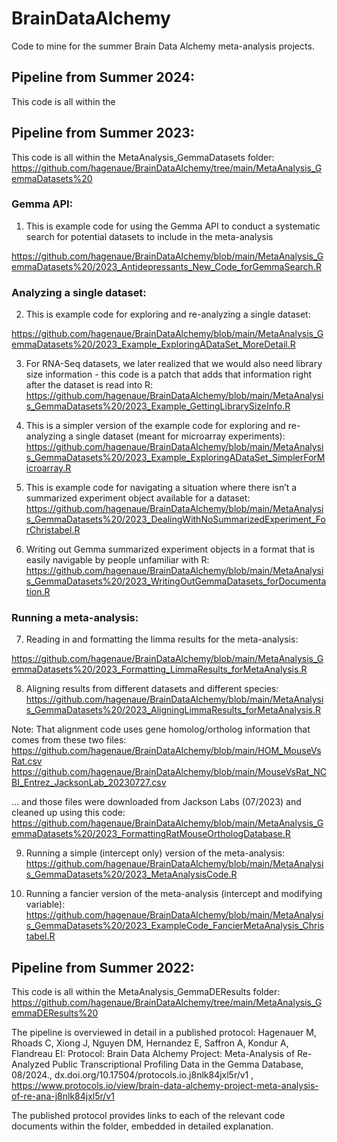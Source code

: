 # BrainDataAlchemy
Code to mine for the summer Brain Data Alchemy meta-analysis projects.


## Pipeline from Summer 2024:

This code is all within the


## Pipeline from Summer 2023:

This code is all within the MetaAnalysis_GemmaDatasets folder:
https://github.com/hagenaue/BrainDataAlchemy/tree/main/MetaAnalysis_GemmaDatasets%20

### Gemma API: 

1) This is example code for using the Gemma API to conduct a systematic search for potential datasets to include in the meta-analysis

https://github.com/hagenaue/BrainDataAlchemy/blob/main/MetaAnalysis_GemmaDatasets%20/2023_Antidepressants_New_Code_forGemmaSearch.R


### Analyzing a single dataset:

2) This is example code for exploring and re-analyzing a single dataset:

https://github.com/hagenaue/BrainDataAlchemy/blob/main/MetaAnalysis_GemmaDatasets%20/2023_Example_ExploringADataSet_MoreDetail.R

3) For RNA-Seq datasets, we later realized that we would also need library size information - this code is a patch that adds that information right after the dataset is read into R:
https://github.com/hagenaue/BrainDataAlchemy/blob/main/MetaAnalysis_GemmaDatasets%20/2023_Example_GettingLibrarySizeInfo.R

4) This is a simpler version of the example code for exploring and re-analyzing a single dataset (meant for microarray experiments):
https://github.com/hagenaue/BrainDataAlchemy/blob/main/MetaAnalysis_GemmaDatasets%20/2023_Example_ExploringADataSet_SimplerForMicroarray.R

5) This is example code for navigating a situation where there isn’t a summarized experiment object available for a dataset:
https://github.com/hagenaue/BrainDataAlchemy/blob/main/MetaAnalysis_GemmaDatasets%20/2023_DealingWithNoSummarizedExperiment_ForChristabel.R

6) Writing out Gemma summarized experiment objects in a format that is easily navigable by people unfamiliar with R:
https://github.com/hagenaue/BrainDataAlchemy/blob/main/MetaAnalysis_GemmaDatasets%20/2023_WritingOutGemmaDatasets_forDocumentation.R


### Running a meta-analysis:

7) Reading in and formatting the limma results for the meta-analysis:

https://github.com/hagenaue/BrainDataAlchemy/blob/main/MetaAnalysis_GemmaDatasets%20/2023_Formatting_LimmaResults_forMetaAnalysis.R

8) Aligning results from different datasets and different species:
https://github.com/hagenaue/BrainDataAlchemy/blob/main/MetaAnalysis_GemmaDatasets%20/2023_AligningLimmaResults_forMetaAnalysis.R

Note: That alignment code uses gene homolog/ortholog information that comes from these two files:
https://github.com/hagenaue/BrainDataAlchemy/blob/main/HOM_MouseVsRat.csv
https://github.com/hagenaue/BrainDataAlchemy/blob/main/MouseVsRat_NCBI_Entrez_JacksonLab_20230727.csv

… and those files were downloaded from Jackson Labs (07/2023) and cleaned up using this code:
https://github.com/hagenaue/BrainDataAlchemy/blob/main/MetaAnalysis_GemmaDatasets%20/2023_FormattingRatMouseOrthologDatabase.R

9) Running a simple (intercept only) version of the meta-analysis:
https://github.com/hagenaue/BrainDataAlchemy/blob/main/MetaAnalysis_GemmaDatasets%20/2023_MetaAnalysisCode.R

10) Running a fancier version of the meta-analysis (intercept and modifying variable):
https://github.com/hagenaue/BrainDataAlchemy/blob/main/MetaAnalysis_GemmaDatasets%20/2023_ExampleCode_FancierMetaAnalysis_Christabel.R


## Pipeline from Summer 2022:

This code is all within the MetaAnalysis_GemmaDEResults folder:
https://github.com/hagenaue/BrainDataAlchemy/tree/main/MetaAnalysis_GemmaDEResults%20

The pipeline is overviewed in detail in a published protocol:
Hagenauer M, Rhoads C, Xiong J, Nguyen DM, Hernandez E, Saffron A, Kondur A, Flandreau EI: Protocol: Brain Data Alchemy Project: Meta-Analysis of Re-Analyzed Public Transcriptional Profiling Data in the Gemma Database, 08/2024., dx.doi.org/10.17504/protocols.io.j8nlk84jxl5r/v1 ,
https://www.protocols.io/view/brain-data-alchemy-project-meta-analysis-of-re-ana-j8nlk84jxl5r/v1  

The published protocol provides links to each of the relevant code documents within the folder, embedded in detailed explanation.




